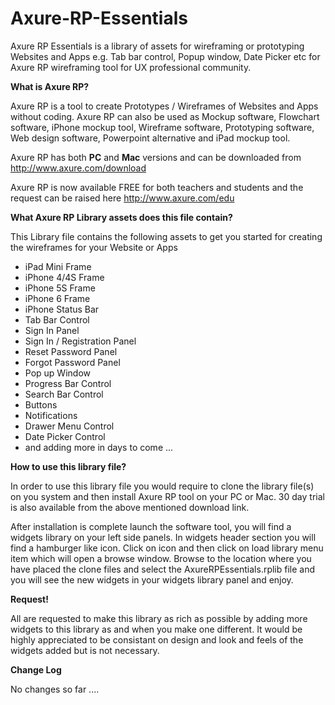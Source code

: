 Axure-RP-Essentials
===================

Axure RP Essentials is a library of assets for wireframing or prototyping Websites and Apps e.g. Tab bar control, Popup window, Date Picker etc for Axure RP wireframing tool for UX professional community.

<b>What is Axure RP?</b> 

Axure RP is a tool to create Prototypes / Wireframes of Websites and Apps without coding. Axure RP can also be used as Mockup software, Flowchart software, iPhone mockup tool, Wireframe software, Prototyping software, Web design software, Powerpoint alternative and iPad mockup tool.

Axure RP has both <b>PC</b> and <b>Mac</b> versions and can be downloaded from http://www.axure.com/download

Axure RP is now available FREE for both teachers and students and the request can be raised here http://www.axure.com/edu


<b>What Axure RP Library assets does this file contain?</b>

This Library file contains the following assets to get you started for creating the wireframes for your Website or Apps

<ul>
<li>iPad Mini Frame</li>
<li>iPhone 4/4S Frame</li>
<li>iPhone 5S Frame</li>
<li>iPhone 6 Frame</li>
<li>iPhone Status Bar</li>
<li>Tab Bar Control</li>
<li>Sign In Panel</li>
<li>Sign In / Registration Panel</li>
<li>Reset Password Panel</li>
<li>Forgot Password Panel</li>
<li>Pop up Window</li>
<li>Progress Bar Control</li>
<li>Search Bar Control</li>
<li>Buttons</li>
<li>Notifications</li>
<li>Drawer Menu Control</li>
<li>Date Picker Control</li>
<li>and adding more in days to come ...</li>
</ul>

<b>How to use this library file?</b>

In order to use this library file you would require to clone the library file(s) on you system and then install Axure RP tool on your PC or Mac. 30 day trial is also available from the above mentioned download link.

After installation is complete launch the software tool, you will find a widgets library on your left side panels. In widgets header section you will find a hamburger like icon. Click on icon and then click on load library menu item which will open a browse window. Browse to the location where you have placed the clone files and select the AxureRPEssentials.rplib file and you will see the new widgets in your widgets library panel and enjoy.

<b>Request!</b>

All are requested to make this library as rich as possible by adding more widgets to this library as and when you make one different. It would be highly appreciated to be consistant on design and look and feels of the widgets added but is not necessary.


<b>Change Log</b>

No changes so far ....



